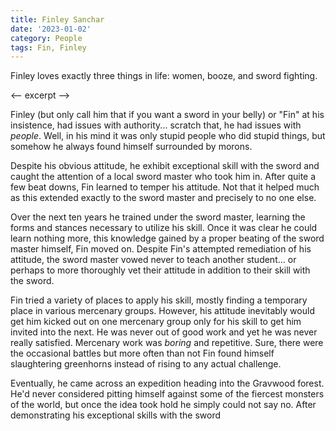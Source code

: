 ```yaml
---
title: Finley Sanchar
date: '2023-01-02'
category: People
tags: Fin, Finley
---
```


Finley loves exactly three things in life: women, booze, and sword fighting.

<-- excerpt -->

Finley (but only call him that if you want a sword in your belly) or "Fin" at his insistence, had issues with authority... scratch that, he had issues with _people_.  Well, in his mind it was only stupid people who did stupid things, but somehow he always found himself surrounded by morons.  

Despite his obvious attitude, he exhibit exceptional skill with the sword and caught the attention of a local sword master who took him in.  After quite a few beat downs, Fin learned to temper his attitude.  Not that it helped much as this extended exactly to the sword master and precisely to no one else.  

Over the next ten years he trained under the sword master, learning the forms and stances necessary to utilize his skill.  Once it was clear he could learn nothing more, this knowledge gained by a proper beating of the sword master himself, Fin moved on.  Despite Fin's attempted remediation of his attitude, the sword master vowed never to teach another student... or perhaps to more thoroughly vet their attitude in addition to their skill with the sword.

Fin tried a variety of places to apply his skill, mostly finding a temporary place in various mercenary groups.  However, his attitude inevitably would get him kicked out on one mercenary group only for his skill to get him invited into the next.  He was never out of good work and yet he was never really satisfied.  Mercenary work was _boring_ and repetitive.  Sure, there were the occasional battles but more often than not Fin found himself slaughtering greenhorns instead of rising to any actual challenge. 

Eventually, he came across an expedition heading into the Gravwood forest. He'd never considered pitting himself against some of the fiercest monsters of the world, but once the idea took hold he simply could not say no.  After demonstrating his exceptional skills with the sword


